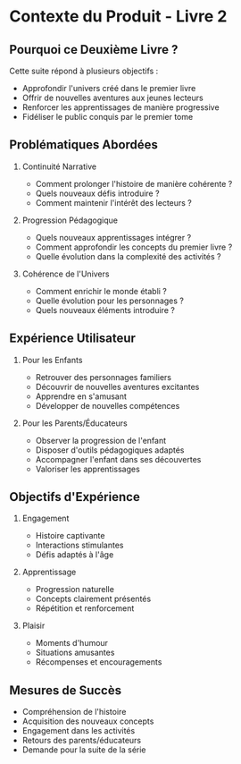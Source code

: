 # Contexte du Produit - Livre 2

## Pourquoi ce Deuxième Livre ?
Cette suite répond à plusieurs objectifs :
- Approfondir l'univers créé dans le premier livre
- Offrir de nouvelles aventures aux jeunes lecteurs
- Renforcer les apprentissages de manière progressive
- Fidéliser le public conquis par le premier tome

## Problématiques Abordées
1. Continuité Narrative
   - Comment prolonger l'histoire de manière cohérente ?
   - Quels nouveaux défis introduire ?
   - Comment maintenir l'intérêt des lecteurs ?

2. Progression Pédagogique
   - Quels nouveaux apprentissages intégrer ?
   - Comment approfondir les concepts du premier livre ?
   - Quelle évolution dans la complexité des activités ?

3. Cohérence de l'Univers
   - Comment enrichir le monde établi ?
   - Quelle évolution pour les personnages ?
   - Quels nouveaux éléments introduire ?

## Expérience Utilisateur
1. Pour les Enfants
   - Retrouver des personnages familiers
   - Découvrir de nouvelles aventures excitantes
   - Apprendre en s'amusant
   - Développer de nouvelles compétences

2. Pour les Parents/Éducateurs
   - Observer la progression de l'enfant
   - Disposer d'outils pédagogiques adaptés
   - Accompagner l'enfant dans ses découvertes
   - Valoriser les apprentissages

## Objectifs d'Expérience
1. Engagement
   - Histoire captivante
   - Interactions stimulantes
   - Défis adaptés à l'âge

2. Apprentissage
   - Progression naturelle
   - Concepts clairement présentés
   - Répétition et renforcement

3. Plaisir
   - Moments d'humour
   - Situations amusantes
   - Récompenses et encouragements

## Mesures de Succès
- Compréhension de l'histoire
- Acquisition des nouveaux concepts
- Engagement dans les activités
- Retours des parents/éducateurs
- Demande pour la suite de la série